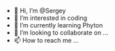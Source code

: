 - 👋 Hi, I’m @Sergey
- 👀 I’m interested in coding
- 🌱 I’m currently learning Phyton
- 💞️ I’m looking to collaborate on ...
- 📫 How to reach me ...

<!---
SatelMax/SatelMax is a ✨ special ✨ repository because its `README.md` (this file) appears on your GitHub profile.
You can click the Preview link to take a look at your changes.
--->
